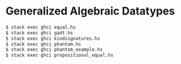 Generalized Algebraic Datatypes
===============================

```bash
$ stack exec ghci equal.hs
$ stack exec ghci gadt.hs
$ stack exec ghci kindsignatures.hs
$ stack exec ghci phantom.hs
$ stack exec ghci phantom_example.hs
$ stack exec ghci propositional_equal.hs
```
